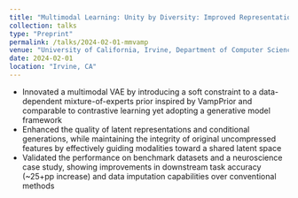```yaml
---
title: "Multimodal Learning: Unity by Diversity: Improved Representation Learning in Multimodal VAEs"
collection: talks
type: "Preprint"
permalink: /talks/2024-02-01-mmvamp
venue: "University of California, Irvine, Department of Computer Science"
date: 2024-02-01
location: "Irvine, CA"
---
```


* Innovated a multimodal VAE by introducing a soft constraint to a data-dependent mixture-of-experts prior inspired by VampPrior and comparable to contrastive learning yet adopting a generative model framework
* Enhanced the quality of latent representations and conditional generations, while maintaining the integrity of original uncompressed features by effectively guiding modalities toward a shared latent space 
* Validated the performance on benchmark datasets and a neuroscience case study, showing improvements in downstream task accuracy (~25+pp increase) and data imputation capabilities over conventional methods